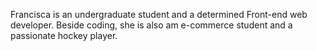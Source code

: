Francisca is an undergraduate student and a determined Front-end web developer. Beside coding, she is also am e-commerce student and a passionate hockey player.
